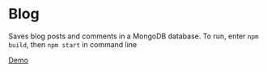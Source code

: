 # Blog
Saves blog posts and comments in a MongoDB database.
To run, enter `npm build`, then `npm start` in command line

[Demo](https://maoredman-blog.now.sh)